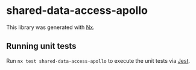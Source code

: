 # shared-data-access-apollo

This library was generated with [Nx](https://nx.dev).

## Running unit tests

Run `nx test shared-data-access-apollo` to execute the unit tests via [Jest](https://jestjs.io).
